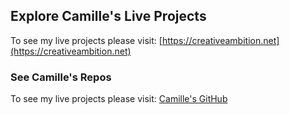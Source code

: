 ## Explore Camille's Live Projects

To see my live projects please visit: [https://creativeambition.net](https://creativeambition.net)

### See Camille's Repos

To see my live projects please visit: [Camille's GitHub](https://github.com/ach206?tab=repositories)
